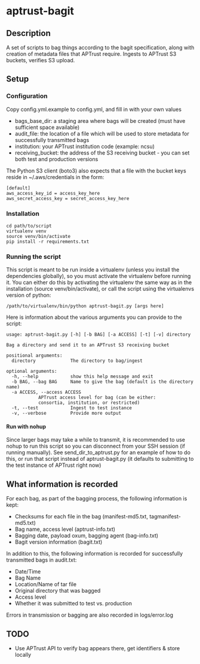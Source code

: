 # aptrust-bagit

## Description

A set of scripts to bag things according to the bagit specification,
along with creation of metadata files that APTrust require. Ingests to
APTrust S3 buckets, verifies S3 upload.

## Setup

### Configuration

Copy config.yml.example to config.yml, and fill in with your own values

- bags_base_dir: a staging area where bags will be created (must have sufficient space available)
- audit_file: the location of a file which will be used to store metadata for successfully transmitted bags
- institution: your APTrust institution code (example: ncsu)
- receiving_bucket: the address of the S3 receiving bucket - you can set both test and production versions

The Python S3 client (boto3) also expects that a file with the bucket keys reside in ~/.aws/credentials in the form:

    [default]
    aws_access_key_id = access_key_here 
    aws_secret_access_key = secret_access_key_here

### Installation

    cd path/to/script
    virtualenv venv
    source venv/bin/activate
    pip install -r requirements.txt

### Running the script

This script is meant to be run inside a virtualenv (unless you install the dependencies globally), so you must activate the virtualenv before running it.
You can either do this by activating the virtualenv the same way as in the installation (source venv/bin/activate), or call the script using the virtualenvs
version of python:

    /path/to/virtualenv/bin/python aptrust-bagit.py [args here]

Here is information about the various arguments you can provide to the script:

	usage: aptrust-bagit.py [-h] [-b BAG] [-a ACCESS] [-t] [-v] directory

	Bag a directory and send it to an APTrust S3 receiving bucket

	positional arguments:
	  directory             The directory to bag/ingest

	optional arguments:
	  -h, --help            show this help message and exit
	  -b BAG, --bag BAG     Name to give the bag (default is the directory name)
	  -a ACCESS, --access ACCESS
				APTrust access level for bag (can be either:
				consortia, institution, or restricted)
	  -t, --test            Ingest to test instance
	  -v, --verbose         Provide more output


#### Run with nohup

Since larger bags may take a while to transmit, it is recommended to use nohup to run this script so you can disconnect from your SSH session (if running manually).
See send_dir_to_aptrust.py for an example of how to do this, or run that script instead of aptrust-bagit.py (it defaults to submitting to the test instance of APTrust right now)

## What information is recorded

For each bag, as part of the bagging process, the following information is kept:
  - Checksums for each file in the bag (manifest-md5.txt, tagmanifest-md5.txt)
  - Bag name, access level (aptrust-info.txt)
  - Bagging date, payload oxum, bagging agent (bag-info.txt)
  - Bagit version information (bagit.txt)

In addition to this, the following information is recorded for successfully transmitted bags in audit.txt:
  - Date/Time
  - Bag Name
  - Location/Name of tar file
  - Original directory that was bagged
  - Access level
  - Whether it was submitted to test vs. production

Errors in transmission or bagging are also recorded in logs/error.log

## TODO

- Use APTrust API to verify bag appears there, get identifiers & store
  locally
